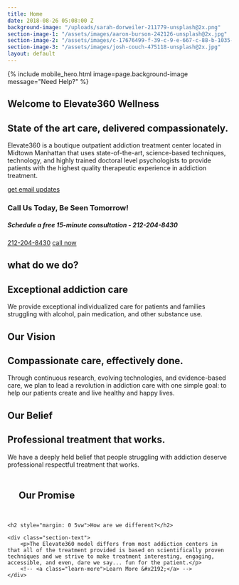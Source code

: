 ```yaml
---
title: Home
date: 2018-08-26 05:08:00 Z
background-image: "/uploads/sarah-dorweiler-211779-unsplash@2x.png"
section-image-1: "/assets/images/aaron-burson-242126-unsplash@2x.jpg"
section-image-2: "/assets/images/c-17676499-f-39-c-9-e-667-c-88-b-1035-af-430-f-copy@2x.jpg"
section-image-3: "/assets/images/josh-couch-475118-unsplash@2x.jpg"
layout: default
---
```


{% include mobile_hero.html image=page.background-image message="Need Help?" %}

<section id="homepage_1" class="hero" style="background-image: url('{{ page.background-image }}')">
    <div class="section-content">
        <h1>Welcome to Elevate360 Wellness</h1>
        <h2>State of the art care, delivered compassionately.</h2>
        <p>
            Elevate360 is a boutique outpatient addiction treatment center located in Midtown Manhattan that uses state-of-the-art, science-based techniques, technology, and highly trained doctoral level psychologists to provide patients with the highest quality therapeutic experience in addiction treatment.
        </p>
        <a class="button rounded" href="/contact">get email updates</a>
    </div>
</section>
<div class="cta cta-green">
    <div>
        <h3>Call Us Today, Be Seen Tomorrow!</h3>
        <h5>Schedule a free 15-minute consultation - 212-204-8430</h5>
    </div>
    <a href="tel:1-212-204-8430" class="button rounded only-desktop">212-204-8430</a>
    <a href="tel:1-212-204-8430" class="button rounded only-mobile">call now</a>
</div>
<section class="home-section" id="what_we_do">
    <div class="section-text">
        <h1 class="small">what do we do?</h1>
        <h2>Exceptional addiction care</h2>
        <p>We provide exceptional individualized care for patients and families struggling with alcohol, pain medication, and other substance use.</p>
        <!-- <a class="learn-more">Learn More &#x2192;</a> -->
    </div>
    <div class="section-image" style="background-image: url('{{ page.section-image-1 }}')">
    </div>
</section>
<section class="home-section" id="our_vision">
    <div class="section-image" style="background-image: url('{{ page.section-image-2 }}')"></div>
    <div class="section-text">
        <h1 class="small">Our Vision</h1>
        <h2>Compassionate care, effectively done.</h2>
        <p>Through continuous research, evolving technologies, and evidence-based care, we plan to lead a revolution in addiction care with one simple goal: to help our patients create and live healthy and happy lives.</p>
        <!-- <a class="learn-more">Learn More &#x2192;</a> -->
    </div>
</section>
<section class="home-section" id="our_belief">
    <div class="section-text">
        <h1 class="small">Our Belief</h1>
        <h2>Professional treatment that works.</h2>
        <p>We have a deeply held belief that people struggling with addiction deserve professional respectful treatment that works.</p>
        <!-- <a class="learn-more">Learn More &#x2192;</a> -->
    </div>
    <div class="section-image" style="background-image: url('{{ page.section-image-3 }}')"></div>
</section>
<section class="home-section" id="different" >
    <div style="width: 90%; margin: 5vw auto; order: -2"><h1 class="small">Our Promise</h1></div>
    
    <h2 style="margin: 0 5vw">How are we different?</h2>
    
    <div class="section-text">
        <p>The Elevate360 model differs from most addiction centers in that all of the treatment provided is based on scientifically proven techniques and we strive to make treatment interesting, engaging, accessible, and even, dare we say... fun for the patient.</p>
        <!-- <a class="learn-more">Learn More &#x2192;</a> -->
    </div>
</section>